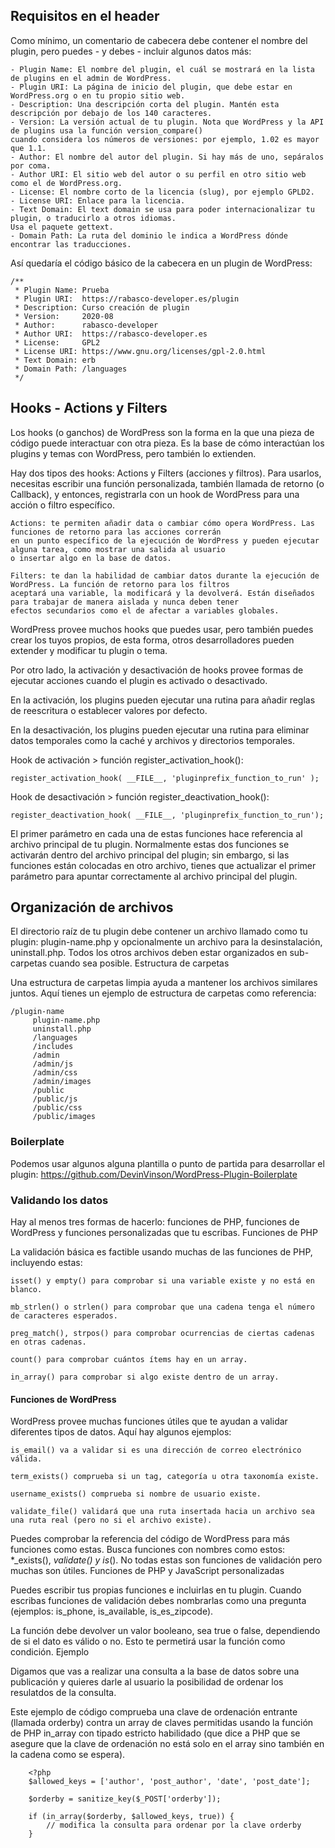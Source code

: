 ## Requisitos en el header

Como mínimo, un comentario de cabecera debe contener el nombre del plugin, pero puedes - y debes - incluir algunos datos más:

    - Plugin Name: El nombre del plugin, el cuál se mostrará en la lista de plugins en el admin de WordPress.
    - Plugin URI: La página de inicio del plugin, que debe estar en WordPress.org o en tu propio sitio web.
    - Description: Una descripción corta del plugin. Mantén esta descripción por debajo de los 140 caracteres.
    - Version: La versión actual de tu plugin. Nota que WordPress y la API de plugins usa la función version_compare() 
    cuando considera los números de versiones: por ejemplo, 1.02 es mayor que 1.1.
    - Author: El nombre del autor del plugin. Si hay más de uno, sepáralos por coma.
    - Author URI: El sitio web del autor o su perfil en otro sitio web como el de WordPress.org.
    - License: El nombre corto de la licencia (slug), por ejemplo GPLD2.
    - License URI: Enlace para la licencia.
    - Text Domain: El text domain se usa para poder internacionalizar tu plugin, o traducirlo a otros idiomas. 
    Usa el paquete gettext.
    - Domain Path: La ruta del dominio le indica a WordPress dónde encontrar las traducciones.

Así quedaría el código básico de la cabecera en un plugin de WordPress:

    /**
     * Plugin Name: Prueba
     * Plugin URI:  https://rabasco-developer.es/plugin
     * Description: Curso creación de plugin
     * Version:     2020-08
     * Author:      rabasco-developer
     * Author URI:  https://rabasco-developer.es
     * License:     GPL2
     * License URI: https://www.gnu.org/licenses/gpl-2.0.html
     * Text Domain: erb
     * Domain Path: /languages
     */

## Hooks - Actions y Filters

Los hooks (o ganchos) de WordPress son la forma en la que una pieza de código puede interactuar con otra pieza. Es la base de cómo interactúan los plugins y temas con WordPress, pero también lo extienden.

Hay dos tipos des hooks: Actions y Filters (acciones y filtros). Para usarlos, necesitas escribir una función personalizada, también llamada de retorno (o Callback), y entonces, registrarla con un hook de WordPress para una acción o filtro específico.

    Actions: te permiten añadir data o cambiar cómo opera WordPress. Las funciones de retorno para las acciones correrán 
    en un punto específico de la ejecución de WordPress y pueden ejecutar alguna tarea, como mostrar una salida al usuario 
    o insertar algo en la base de datos.

    Filters: te dan la habilidad de cambiar datos durante la ejecución de WordPress. La función de retorno para los filtros 
    aceptará una variable, la modificará y la devolverá. Están diseñados para trabajar de manera aislada y nunca deben tener 
    efectos secundarios como el de afectar a variables globales.

WordPress provee muchos hooks que puedes usar, pero también puedes crear los tuyos propios, de esta forma, otros desarrolladores pueden extender y modificar tu plugin o tema.

Por otro lado, la activación y desactivación de hooks provee formas de ejecutar acciones cuando el plugin es activado o desactivado.

En la activación, los plugins pueden ejecutar una rutina para añadir reglas de reescritura o establecer valores por defecto.

En la desactivación, los plugins pueden ejecutar una rutina para eliminar datos temporales como la caché y archivos y directorios temporales.

Hook de activación > función register_activation_hook():

    register_activation_hook( __FILE__, 'pluginprefix_function_to_run' );

Hook de desactivación > función register_deactivation_hook():

    register_deactivation_hook( __FILE__, 'pluginprefix_function_to_run');

El primer parámetro en cada una de estas funciones hace referencia al archivo principal de tu plugin. Normalmente estas dos funciones se activarán dentro del archivo principal del plugin; sin embargo, si las funciones están colocadas en otro archivo, tienes que actualizar el primer parámetro para apuntar correctamente al archivo principal del plugin.

## Organización de archivos

El directorio raíz de tu plugin debe contener un archivo llamado como tu plugin: plugin-name.php y opcionalmente un archivo para la desinstalación, uninstall.php. Todos los otros archivos deben estar organizados en sub-carpetas cuando sea posible.
Estructura de carpetas

Una estructura de carpetas limpia ayuda a mantener los archivos similares juntos. Aquí tienes un ejemplo de estructura de carpetas como referencia:

    /plugin-name
         plugin-name.php
         uninstall.php
         /languages
         /includes
         /admin
         /admin/js
         /admin/css
         /admin/images
         /public
         /public/js
         /public/css
         /public/images

### Boilerplate
Podemos usar algunos alguna plantilla o punto de partida para desarrollar el plugin: https://github.com/DevinVinson/WordPress-Plugin-Boilerplate

### Validando los datos

Hay al menos tres formas de hacerlo: funciones de PHP, funciones de WordPress y funciones personalizadas que tu escribas.
Funciones de PHP

La validación básica es factible usando muchas de las funciones de PHP, incluyendo estas:

    isset() y empty() para comprobar si una variable existe y no está en blanco.

    mb_strlen() o strlen() para comprobar que una cadena tenga el número de caracteres esperados.

    preg_match(), strpos() para comprobar ocurrencias de ciertas cadenas en otras cadenas.

    count() para comprobar cuántos ítems hay en un array.

    in_array() para comprobar si algo existe dentro de un array.

#### Funciones de WordPress

WordPress provee muchas funciones útiles que te ayudan a validar diferentes tipos de datos. Aquí hay algunos ejemplos:

    is_email() va a validar si es una dirección de correo electrónico válida.

    term_exists() comprueba si un tag, categoría u otra taxonomía existe.

    username_exists() comprueba si nombre de usuario existe.

    validate_file() validará que una ruta insertada hacia un archivo sea una ruta real (pero no si el archivo existe).

Puedes comprobar la referencia del código de WordPress para más funciones como estas. Busca funciones con nombres como estos: *_exists(), *_validate() y is_*(). No todas estas son funciones de validación pero muchas son útiles.
Funciones de PHP y JavaScript personalizadas

Puedes escribir tus propias funciones e incluirlas en tu plugin. Cuando escribas funciones de validación debes nombrarlas como una pregunta (ejemplos: is_phone, is_available, is_es_zipcode).

La función debe devolver un valor booleano, sea true o false, dependiendo de si el dato es válido o no. Esto te permetirá usar la función como condición.
Ejemplo

Digamos que vas a realizar una consulta a la base de datos sobre una publicación y quieres darle al usuario la posibilidad de ordenar los resulatdos de la consulta.

Este ejemplo de código comprueba una clave de ordenación entrante (llamada orderby) contra un array de claves permitidas usando la función de PHP in_array con tipado estricto habilidado (que dice a PHP que se asegure que la clave de ordenación no está solo en el array sino también en la cadena como se espera).

        <?php
        $allowed_keys = ['author', 'post_author', 'date', 'post_date'];

        $orderby = sanitize_key($_POST['orderby']);

        if (in_array($orderby, $allowed_keys, true)) {
            // modifica la consulta para ordenar por la clave orderby
        }
        



